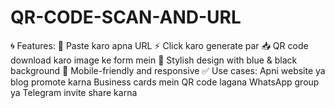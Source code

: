 # QR-CODE-SCAN-AND-URL
🌀 Features:  📌 Paste karo apna URL  ⚡ Click karo generate par  📥 QR code download karo image ke form mein  🎨 Stylish design with blue &amp; black background  📱 Mobile-friendly and responsive   ✅ Use cases:  Apni website ya blog promote karna  Business cards mein QR code lagana  WhatsApp group ya Telegram invite share karna 
